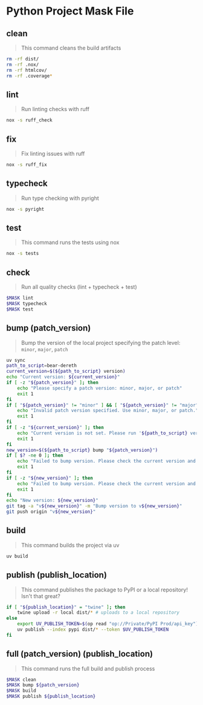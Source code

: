 # Python Project Mask File

## clean

> This command cleans the build artifacts

```bash
rm -rf dist/
rm -rf .nox/
rm -rf htmlcov/
rm -rf .coverage*
```

## lint

> Run linting checks with ruff

```bash
nox -s ruff_check
```

## fix

> Fix linting issues with ruff

```bash
nox -s ruff_fix
```

## typecheck

> Run type checking with pyright

```bash
nox -s pyright
```

## test

> This command runs the tests using nox

```bash
nox -s tests
```

## check

> Run all quality checks (lint + typecheck + test)

```bash
$MASK lint
$MASK typecheck
$MASK test
```

## bump (patch_version)

> Bump the version of the local project specifying the patch level: `minor`, `major`, `patch`

```bash
uv sync
path_to_script=bear-dereth
current_version=$(${path_to_script} version)
echo "Current version: ${current_version}"
if [ -z "${patch_version}" ]; then
    echo "Please specify a patch version: minor, major, or patch"
    exit 1
fi
if [ "${patch_version}" != "minor" ] && [ "${patch_version}" != "major" ] && [ "${patch_version}" != "patch" ]; then
    echo "Invalid patch version specified. Use minor, major, or patch."
    exit 1
fi
if [ -z "${current_version}" ]; then
    echo "Current version is not set. Please run '${path_to_script} version' first."
    exit 1
fi
new_version=$(${path_to_script} bump "${patch_version}")
if [ $? -ne 0 ]; then
    echo "Failed to bump version. Please check the current version and try again."
    exit 1
fi
if [ -z "${new_version}" ]; then
    echo "Failed to bump version. Please check the current version and try again."
    exit 1
fi
echo "New version: ${new_version}"  
git tag -a "v${new_version}" -m "Bump version to v${new_version}"
git push origin "v${new_version}"
```

## build

> This command builds the project via uv

```bash
uv build
```

## publish (publish_location)

> This command publishes the package to PyPI or a local repository! Isn't that great?

```bash
if [ "${publish_location}" = "twine" ]; then
    twine upload -r local dist/* # uploads to a local repository
else
    export UV_PUBLISH_TOKEN=$(op read "op://Private/PyPI Prod/api_key")
    uv publish --index pypi dist/* --token $UV_PUBLISH_TOKEN
fi
```

## full (patch_version) (publish_location)

> This command runs the full build and publish process

```bash
$MASK clean
$MASK bump ${patch_version}
$MASK build
$MASK publish ${publish_location}
```
